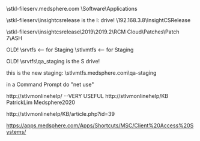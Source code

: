 \\stkl-fileserv.medsphere.com
\Software\Applications

\\stkl-fileserv\insightcsrelease is the I: drive!
\\192.168.3.8\InsightCSRelease

\\stkl-fileserv\insightcsrelease\2019\2019.2\RCM Cloud\Patches\Patch 7\ASH

OLD! \\srvtfs <-- for Staging
\\stlvmtfs <-- for Staging

OLD! \\srvtfs\qa_staging is the S drive!

this is the new staging: \\stlvmtfs.medsphere.com\qa-staging

in a Command Prompt do "net use"

http://stlvmonlinehelp/ --VERY USEFUL
http://stlvmonlinehelp/KB
PatrickLim
Medsphere2020

http://stlvmonlinehelp/KB/article.php?id=39

https://apps.medsphere.com/Apps/Shortcuts/MSC/Client%20Access%20Systems/
